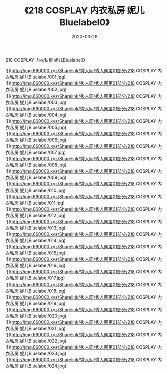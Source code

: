 ﻿---
layout: post
title:  《218 COSPLAY 内衣私房 妮儿Bluelabel0》
date:   2020-03-28
img: http://img.660000.xyz/Sharelink/秀人网/秀人网第01部分/218 COSPLAY 内衣私房 妮儿Bluelabel0/000.jpg
categories: [美女, 清纯, 唯美]
---

218 COSPLAY 内衣私房 妮儿Bluelabel0

  ![](http://img.660000.xyz/Sharelink/秀人网/秀人网第01部分/218 COSPLAY 内衣私房 妮儿Bluelabel/001.jpg) <br> ![](http://img.660000.xyz/Sharelink/秀人网/秀人网第01部分/218 COSPLAY 内衣私房 妮儿Bluelabel/002.jpg) <br> ![](http://img.660000.xyz/Sharelink/秀人网/秀人网第01部分/218 COSPLAY 内衣私房 妮儿Bluelabel/003.jpg) <br> ![](http://img.660000.xyz/Sharelink/秀人网/秀人网第01部分/218 COSPLAY 内衣私房 妮儿Bluelabel/004.jpg) <br> ![](http://img.660000.xyz/Sharelink/秀人网/秀人网第01部分/218 COSPLAY 内衣私房 妮儿Bluelabel/005.jpg) <br> ![](http://img.660000.xyz/Sharelink/秀人网/秀人网第01部分/218 COSPLAY 内衣私房 妮儿Bluelabel/006.jpg) <br> ![](http://img.660000.xyz/Sharelink/秀人网/秀人网第01部分/218 COSPLAY 内衣私房 妮儿Bluelabel/007.jpg) <br> ![](http://img.660000.xyz/Sharelink/秀人网/秀人网第01部分/218 COSPLAY 内衣私房 妮儿Bluelabel/008.jpg) <br> ![](http://img.660000.xyz/Sharelink/秀人网/秀人网第01部分/218 COSPLAY 内衣私房 妮儿Bluelabel/009.jpg) <br> ![](http://img.660000.xyz/Sharelink/秀人网/秀人网第01部分/218 COSPLAY 内衣私房 妮儿Bluelabel/010.jpg) <br> ![](http://img.660000.xyz/Sharelink/秀人网/秀人网第01部分/218 COSPLAY 内衣私房 妮儿Bluelabel/011.jpg) <br> ![](http://img.660000.xyz/Sharelink/秀人网/秀人网第01部分/218 COSPLAY 内衣私房 妮儿Bluelabel/012.jpg) <br> ![](http://img.660000.xyz/Sharelink/秀人网/秀人网第01部分/218 COSPLAY 内衣私房 妮儿Bluelabel/013.jpg) <br> ![](http://img.660000.xyz/Sharelink/秀人网/秀人网第01部分/218 COSPLAY 内衣私房 妮儿Bluelabel/014.jpg) <br> ![](http://img.660000.xyz/Sharelink/秀人网/秀人网第01部分/218 COSPLAY 内衣私房 妮儿Bluelabel/015.jpg) <br> ![](http://img.660000.xyz/Sharelink/秀人网/秀人网第01部分/218 COSPLAY 内衣私房 妮儿Bluelabel/016.jpg) <br> ![](http://img.660000.xyz/Sharelink/秀人网/秀人网第01部分/218 COSPLAY 内衣私房 妮儿Bluelabel/017.jpg) <br> ![](http://img.660000.xyz/Sharelink/秀人网/秀人网第01部分/218 COSPLAY 内衣私房 妮儿Bluelabel/018.jpg) <br> ![](http://img.660000.xyz/Sharelink/秀人网/秀人网第01部分/218 COSPLAY 内衣私房 妮儿Bluelabel/019.jpg) <br> ![](http://img.660000.xyz/Sharelink/秀人网/秀人网第01部分/218 COSPLAY 内衣私房 妮儿Bluelabel/020.jpg) <br> ![](http://img.660000.xyz/Sharelink/秀人网/秀人网第01部分/218 COSPLAY 内衣私房 妮儿Bluelabel/021.jpg) <br> ![](http://img.660000.xyz/Sharelink/秀人网/秀人网第01部分/218 COSPLAY 内衣私房 妮儿Bluelabel/022.jpg) <br> ![](http://img.660000.xyz/Sharelink/秀人网/秀人网第01部分/218 COSPLAY 内衣私房 妮儿Bluelabel/023.jpg) <br> ![](http://img.660000.xyz/Sharelink/秀人网/秀人网第01部分/218 COSPLAY 内衣私房 妮儿Bluelabel/024.jpg) <br>